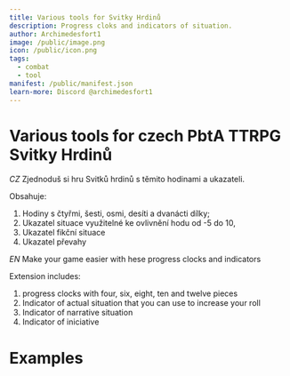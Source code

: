 ```yaml
---
title: Various tools for Svitky Hrdinů
description: Progress cloks and indicators of situation.
author: Archimedesfort1
image: /public/image.png
icon: /public/icon.png
tags:
  - combat
  - tool
manifest: /public/manifest.json
learn-more: Discord @archimedesfort1
---
```


# Various tools for czech PbtA TTRPG Svitky Hrdinů

_CZ_
Zjednoduš si hru Svitků hrdinů s těmito hodinami a ukazateli.

Obsahuje:

1. Hodiny s čtyřmi, šesti, osmi, desíti a dvanácti dílky;
2. Ukazatel situace využitelné ke ovlivnění hodu od -5 do 10,
3. Ukazatel fikční situace
4. Ukazatel převahy

_EN_
Make your game easier with hese progress clocks and indicators

Extension includes:

1. progress clocks with four, six, eight, ten and twelve pieces
2. Indicator of actual situation that you can use to increase your roll
3. Indicator of narrative situation
4. Indicator of iniciative

# Examples
